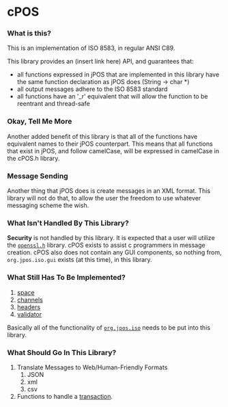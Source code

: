 # cPOS

### What is this?

This is an implementation of ISO 8583, in regular ANSI C89.

This library provides an (insert link here) API, and guarantees that:

* all functions expressed in jPOS that are implemented in this library have the same function declaration as jPOS does (String -> char *)
* all output messages adhere to the ISO 8583 standard
* all functions have an '_r' equivalent that will allow the function to be reentrant and thread-safe


### Okay, Tell Me More

Another added benefit of this library is that all of the functions have
equivalent names to their jPOS counterpart. This means that all functions
that exist in jPOS, and follow camelCase, will be expressed in camelCase in the
cPOS.h library.


### Message Sending
Another thing that jPOS does is create messages in an XML format. This
library will not do that, to allow the user the freedom to use whatever
messaging scheme the wish.


### What Isn't Handled By This Library?
**Security** is not handled by this library. It is expected that a user will
utilize the [`openssl.h`](https://www.openssl.org/) library. cPOS exists to
assist c programmers in message creation. cPOS also does not contain any
GUI components, so nothing from, `org.jpos.iso.gui` exists (at this time), in
this library.


### What Still Has To Be Implemented?
1. [space](http://jpos.org/doc/javadoc/org/jpos/space/package-summary.html)
2. [channels](http://jpos.org/doc/javadoc/org/jpos/iso/channel/package-summary.html)
3. [headers](http://jpos.org/doc/javadoc/org/jpos/iso/header/package-summary.html)
4. [validator](http://jpos.org/doc/javadoc/org/jpos/iso/validator/package-summary.html)

Basically all of the functionality of [`org.jpos.iso`](http://jpos.org/doc/javadoc/org/jpos/iso/package-summary.html)
needs to be put into this library.


### What Should Go In This Library?
1. Translate Messages to Web/Human-Friendly Formats
	1. JSON
	2. xml
	3. csv
2. Functions to handle a [transaction](http://jpos.org/doc/javadoc/org/jpos/transaction/package-summary.html).
